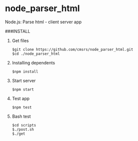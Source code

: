 # node_parser_html
Node.js: Parse html - client server app


###INSTALL

1. Get files

   ```shell
   $git clone https://github.com/cmsrs/node_parser_html.git
   $cd ./node_parser_html
   ```

2. Installing dependents 

   ```shell
   $npm install
   ```

3. Start server

   ```shell
   $npm start
   ```

4. Test app 

   ```shell
   $npm test
   ```

5. Bash test

   ```shell
   $cd scripts
   $./post.sh
   $./get
   ```





